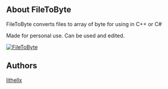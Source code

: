 ## About FileToByte
FileToByte converts files to array of byte for using in C++ or C#

Made for personal use. Can be used and edited.

[![FileToByte](https://img.shields.io/github/downloads/lithellx/FileToByte/total?style=for-the-badge&label=FileToByte%20Downloads&color=red)]()

## Authors
[lithellx](https://github.com/lithellx)

